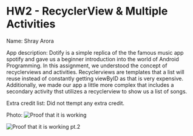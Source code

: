 # HW2 - RecyclerView & Multiple Activities
Name: Shray Arora

App description: Dotify is a simple replica of the the famous music app spotify and gave us a beginner introduction 
into the world of Android Programming. In this assignment, we understood the concept of recyclerviews and activities. Recyclerviews
are templates that a list will reuse instead of constantly getting viewByID as that is very expensive. Additionally, we made
our app a little more complex that includes a secondary activity thst utilizes a recyclerview to show us a list of songs.

Extra credit list: Did not ttempt any extra credit.

Photo: ![Proof that it is working](https://github.com/shrayarora8/Dotify/tree/hw2/app/src/main/res/drawable-v24/hw2p2.jpg)

![Proof that it is working pt.2](https://github.com/shrayarora8/Dotify/tree/hw2/app/src/main/res/drawable-v24/hw2p1.jpg)


